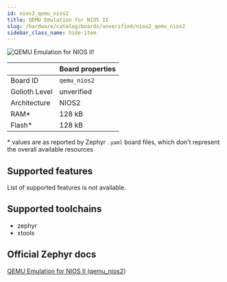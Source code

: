 ```yaml
---
id: nios2_qemu_nios2
title: QEMU Emulation for NIOS II
slug: /hardware/catalog/boards/unverified/nios2_qemu_nios2
sidebar_class_name: hide-item
---
```


[//]: # (This is an auto-generated file, do not edit! Changes to it will be lost upon re-generation)

![QEMU Emulation for NIOS II!](/img/boards/nios2/qemu_nios2.png "QEMU Emulation for NIOS II")

|                | Board properties     |
| -------------  | -------------------- |
| Board ID       | `qemu_nios2` |
| Golioth Level  | unverified       |
| Architecture   | NIOS2 |
| RAM*           | 128 kB |
| Flash*         | 128 kB |

\* values are as reported by Zephyr `.yaml` board files, which don't represent the overall available resources



## Supported features

List of supported features is not available.

## Supported toolchains

* zephyr
* xtools

## Official Zephyr docs

[QEMU Emulation for NIOS II (qemu_nios2)](https://docs.zephyrproject.org/latest/boards/nios2/qemu_nios2/doc/index.html)
